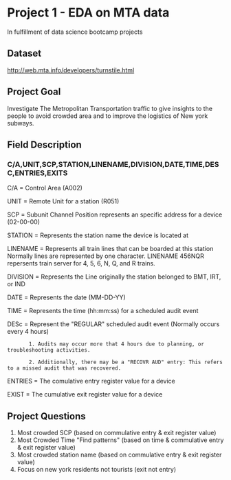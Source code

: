 # Project 1 - EDA on MTA data

In fulfillment of data science bootcamp projects

## Dataset

http://web.mta.info/developers/turnstile.html

## Project Goal
Investigate The Metropolitan Transportation traffic to give insights to the people to avoid crowded area and to improve the logistics of New york subways.

## Field Description

### C/A,UNIT,SCP,STATION,LINENAME,DIVISION,DATE,TIME,DESC,ENTRIES,EXITS


C/A      = Control Area (A002)

UNIT     = Remote Unit for a station (R051)

SCP      = Subunit Channel Position represents an specific address for a device (02-00-00)

STATION  = Represents the station name the device is located at

LINENAME = Represents all train lines that can be boarded at this station Normally lines are represented by one character.  LINENAME 456NQR repersents train server for 4, 5, 6, N, Q, and R trains.

DIVISION = Represents the Line originally the station belonged to BMT, IRT, or IND   

DATE     = Represents the date (MM-DD-YY)

TIME     = Represents the time (hh:mm:ss) for a scheduled audit event

DESc     = Represent the "REGULAR" scheduled audit event (Normally occurs every 4 hours)

           1. Audits may occur more that 4 hours due to planning, or troubleshooting activities. 
           
           2. Additionally, there may be a "RECOVR AUD" entry: This refers to a missed audit that was recovered. 
           
ENTRIES  = The comulative entry register value for a device

EXIST    = The cumulative exit register value for a device


## Project Questions

1. Most crowded SCP (based on commulative entry & exit register value)
2. Most Crowded Time "Find patterns" (based on time & commulative entry & exit register value)
3. Most crowded station name (based on commulative entry & exit register value)
4. Focus on new york residents not tourists (exit not entry)
